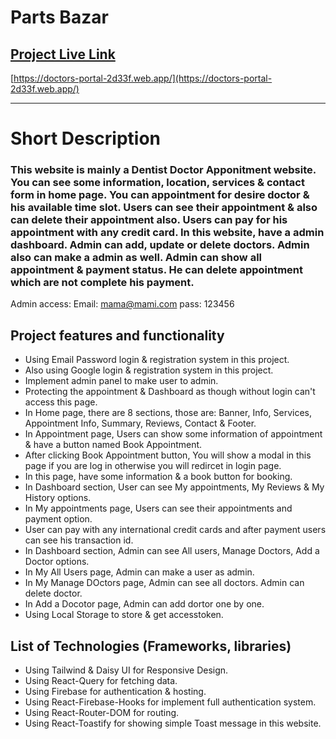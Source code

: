 # Parts Bazar

## [Project Live Link](https://doctors-portal-2d33f.web.app/)

[https://doctors-portal-2d33f.web.app/](https://doctors-portal-2d33f.web.app/)

---

# Short Description

### This website is mainly a Dentist Doctor Apponitment website. You can see some information, location, services & contact form in home page. You can appointment for desire doctor & his available time slot. Users can see their appointment & also can delete their appointment also. Users can pay for his appointment with any credit card. In this website, have a admin dashboard. Admin can add, update or delete doctors. Admin also can make a admin as well. Admin can show all appointment & payment status. He can delete appointment which are not complete his payment.
Admin access:
Email: mama@mami.com
pass: 123456

## Project features and functionality

- Using Email Password login & registration system in this project.
- Also using Google login & registration system in this project.
- Implement admin panel to make user to admin.
- Protecting the appointment & Dashboard as though without login can't access this page.
- In Home page, there are 8 sections, those are: Banner, Info, Services, Appointment Info, Summary, Reviews, Contact & Footer.
- In Appointment page, Users can show some information of appointment & have a button named Book Appointment.
- After clicking Book Appointment button, You will show a modal in this page if you are log in otherwise you will redircet in login page.
- In this page, have some information & a book button for booking.
- In Dashboard section, User can see My appointments, My Reviews & My History options.
- In My appointments page, Users can see their appointments and payment option.
- User can pay with any international credit cards and after payment users can see his transaction id.
- In Dashboard section, Admin can see All users, Manage Doctors, Add a Doctor options.
- In My All Users page, Admin can make a user as admin.
- In My Manage DOctors page, Admin can see all doctors. Admin can delete doctor.
- In Add a Docotor page, Admin can add dortor one by one.
- Using Local Storage to store & get accesstoken.

## List of Technologies (Frameworks, libraries)

- Using Tailwind & Daisy UI for Responsive Design.
- Using React-Query for fetching data.
- Using Firebase for authentication & hosting.
- Using React-Firebase-Hooks for implement full authentication system.
- Using React-Router-DOM for routing.
- Using React-Toastify for showing simple Toast message in this website.
